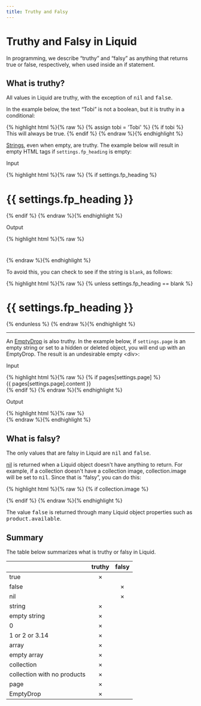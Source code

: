 ```yaml
---
title: Truthy and Falsy
---
```


# Truthy and Falsy in Liquid



In programming, we describe “truthy” and “falsy” as anything that returns true or  false, respectively, when used inside an if statement.

## What is truthy? 

All values in Liquid are truthy, with the exception of <tt>nil</tt> and <tt>false</tt>. 

In the example below, the text “Tobi” is not a boolean, but it is truthy in a conditional:

{% highlight html %}{% raw %}
{% assign tobi = 'Tobi' %}
{% if tobi %}
This will always be true.
{% endif %}
{% endraw %}{% endhighlight %}

[Strings](/themes/liquid-documentation/basics/types/#strings), even when empty, are truthy. The example below will result in empty HTML tags if <code>settings.fp_heading</code> is empty: 

<p class="input">Input</p>
{% highlight html %}{% raw %}
{% if settings.fp_heading %}
<h1>{{ settings.fp_heading }}</h1>
{% endif %}
{% endraw %}{% endhighlight %}


<p class="output">Output</p>
{% highlight html %}{% raw %}
<h1></h1>
{% endraw %}{% endhighlight %}

To avoid this, you can check to see if the string is <code>blank</code>, as follows: 

<div>
{% highlight html %}{% raw %}
{% unless settings.fp_heading == blank %}
	<h1>{{ settings.fp_heading }}</h1>
{% endunless %}
{% endraw %}{% endhighlight %}
</div>

<hr/>

An [EmptyDrop](/themes/liquid-documentation/basics/types/#empty-drop) is also truthy. In the example below, if <code>settings.page</code> is an empty string or set to a hidden or deleted object, you will end up with an EmptyDrop. The result is an undesirable empty &lt;div&gt;:

<p class="input">Input</p>
{% highlight html %}{% raw %}
{% if pages[settings.page] %}
<div>{{ pages[settings.page].content }}</div>
{% endif %}
{% endraw %}{% endhighlight %}


<p class="output">Output</p>
{% highlight html %}{% raw %}
<div></div>
{% endraw %}{% endhighlight %}


## What is falsy?

The only values that are falsy in Liquid are <tt>nil</tt> and <tt>false</tt>.

[nil](/themes/liquid-documentation/basics/types/#nil) is returned when a Liquid object doesn't have anything to return. For example, if a collection doesn't have a collection image, collection.image will be set to <tt>nil</tt>. Since that is “falsy”, you can do this:

{% highlight html %}{% raw %}
{% if collection.image %}
<!-- output collection image -->
{% endif %}
{% endraw %}{% endhighlight %}

The value <tt>false</tt> is returned through many Liquid object properties such as <tt>product.available</tt>.

## Summary

The table below summarizes what is truthy or falsy in Liquid. 

|               | truthy        | falsy         |
| ------------- |:-------------:|:-------------:|
| true          | &times; |  |
| false         |       | &times; |
| nil          |  | &times; |
| string        | &times;      |     |
| empty string        | &times;     |     |
| 0             |  &times;     |   |
| 1 or 2 or 3.14        | &times;     |     |
| array       |  &times;   |     |
| empty array        |  &times;    |     |
| collection        | &times;     |    |
| collection with no products        | &times;     |     |
| page        | &times;     |     |
| EmptyDrop        | &times;     |     |






















